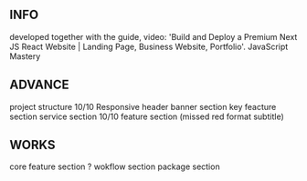 ## INFO
developed together with the guide, video: 'Build and Deploy a Premium Next JS React Website | Landing Page, Business Website, Portfolio'. JavaScript Mastery 

## ADVANCE
project structure 10/10
Responsive header
banner section
key feacture section
service section 10/10
feature section  (missed red format subtitle)

## WORKS
core feature section ?
wokflow section
package section
